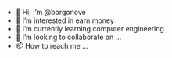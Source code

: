 - 👋 Hi, I’m @borgonove
- 👀 I’m interested in earn money
- 🌱 I’m currently learning computer engineering
- 💞️ I’m looking to collaborate on ...
- 📫 How to reach me ...

<!---
borgonove/borgonove is a ✨ special ✨ repository because its `README.md` (this file) appears on your GitHub profile.
You can click the Preview link to take a look at your changes.
--->
